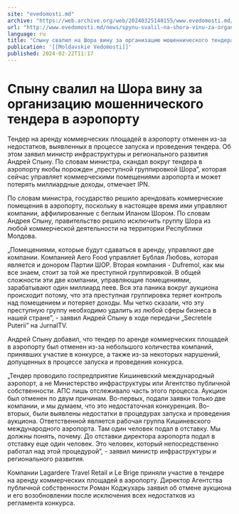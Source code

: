 ```yaml
---
site: "evedomosti.md"
archive: "https://web.archive.org/web/20240325140155/www.evedomosti.md/news/spynu-svalil-na-shora-vinu-za-organizaciyu-moshennicheskogo"
url: "http://www.evedomosti.md/news/spynu-svalil-na-shora-vinu-za-organizaciyu-moshennicheskogo"
language: ru
title: "Спыну свалил на Шора вину за организацию мошеннического тендера в аэропорту"
publication: '[[Moldavskie Vedomosti]]'
published: 2024-02-22T11:17
---
```


# Спыну свалил на Шора вину за организацию мошеннического тендера в аэропорту

Тендер на аренду коммерческих площадей в аэропорту отменен из-за недостатков, выявленных в процессе запуска и проведения тендера. Об этом заявил министр инфраструктуры и регионального развития Андрей Спыну. По словам министра, скандал вокруг тендера в аэропорту якобы порожден „преступной группировкой Шора”, которая сейчас управляет коммерческими помещениями аэропорта и может потерять миллиардные доходы, отмечает IPN.

По словам министра, государство решило арендовать коммерческие помещения в аэропорту, поскольку в настоящее время ими управляют компании, аффилированные с беглым Иланом Шором. По словам Андрея Спыну, правительство решило исключить группу Шора из любой коммерческой деятельности на территории Республики Молдова.

„Помещениями, которые будут сдаваться в аренду, управляют две компании. Компанией Aero Food управляет Бублая Любовь, которая является и донором Партии ШОР. Вторая компания - Dufremol, как мы все знаем, стоит за той же преступной группировкой. В общей сложности эти две компании, управляющие помещениями, зарабатывают один миллиард леев. Вся эта паника вокруг аукциона происходит потому, что эта преступная группировка теряет контроль над помещением и потеряет доходы. Мы четко сказали, что эту преступную группу необходимо удалить из любой сферы бизнеса в нашей стране”, - заявил Андрей Спыну в ходе передачи „Secretele Puterii” на JurnalTV.

Андрей Спыну добавил, что тендер по аренде коммерческих площадей в аэропорту был отменен из-за небольшого количества компаний, принявших участие в конкурсе, а также из-за некоторых нарушений, допущенных в процессе запуска и проведения конкурса.

„Тендер проводило госпредприятие Кишиневский международный аэропорт, а не Министерство инфраструктуры или Агентство публичной собственности. АПС лишь отслеживало часть этого процесса. Аукцион был отменен по двум причинам. Во-первых, подали заявки только две компании, и мы думаем, что это недостаточная конкуренция. Во-вторых, были выявлены недостатки в процедурах запуска и проведения аукциона. Ответственной является рабочая группа Кишиневского международного аэропорта. Там один человек подал в отставку. Мы должны понять, почему. До отставки директора аэропорта подал в отставку еще один человек. Это человек, который непосредственно работал над этой процедурой”, - заявил министр инфраструктуры и регионального развития.

Компании Lagardere Travel Retail и Le Brige приняли участие в тендере на аренду коммерческих площадей в аэропорту. Директор Агентства публичной собственности Роман Коджухарь заявил об отмене аукциона и его возобновлении после исключения всех недостатков из регламента конкурса.